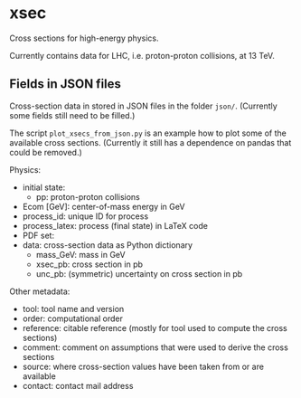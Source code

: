 # xsec
Cross sections for high-energy physics.

Currently contains data for LHC, i.e. proton-proton collisions, at 13 TeV.

## Fields in JSON files
Cross-section data in stored in JSON files in the folder `json/`. (Currently some fields still need to be filled.)

The script `plot_xsecs_from_json.py` is an example how to plot some of the available cross sections. (Currently it still has a dependence on pandas that could be removed.)

Physics:
* initial state: 
  * pp: proton-proton collisions
* Ecom [GeV]: center-of-mass energy in GeV
* process_id: unique ID for process
* process_latex: process (final state) in LaTeX code
* PDF set:
* data: cross-section data as Python dictionary
  * mass_GeV: mass in GeV
  * xsec_pb: cross section in pb
  * unc_pb: (symmetric) uncertainty on cross section in pb

Other metadata:
* tool: tool name and version
* order: computational order
* reference: citable reference (mostly for tool used to compute the cross sections)
* comment: comment on assumptions that were used to derive the cross sections
* source: where cross-section values have been taken from or are available
* contact: contact mail address
